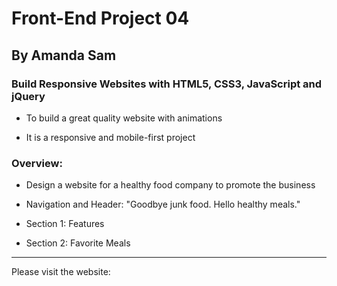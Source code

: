 # Front-End Project 04

## By Amanda Sam

### Build Responsive Websites with HTML5, CSS3, JavaScript and jQuery

- To build a great quality website with animations

- It is a responsive and mobile-first project

### Overview:

- Design a website for a healthy food company to promote the business

- Navigation and Header: "Goodbye junk food. Hello healthy meals."

- Section 1: Features

- Section 2: Favorite Meals


-------------------------------------------

Please visit the website:<br/>
